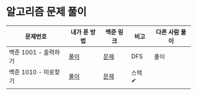# 알고리즘 문제 풀이

| 문제번호        | 내가 푼 방법           | 백준 링크                                    | 비고           | 다른 사람 풀이 |
| --------------- | --------------------- | -------------------------------------------- | -------------- | --------------- |
| 백준 1001 - 출력하기 | [풀이](./1001.py) | [문제](https://www.acmicpc.net/problem/1001) | DFS            | 풀이 |
| 백준 1010 - 미로찾기 | [풀이](./1010.py) | [문제](https://www.acmicpc.net/problem/1010) | 스택 ✔ |  |
|                 |                       |                                              |                |  |



